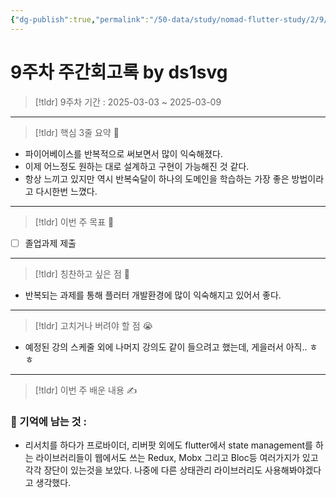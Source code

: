 ```yaml
---
{"dg-publish":true,"permalink":"/50-data/study/nomad-flutter-study/2/9/"}
---
```


# 9주차 주간회고록 by ds1svg

> [!tldr] 9주차
> 기간 : 2025-03-03 ~ 2025-03-09

---

> [!tldr]  핵심 3줄 요약 💖
- 파이어베이스를 반복적으로 써보면서 많이 익숙해졌다.
- 이제 어느정도 원하는 대로 설계하고 구현이 가능해진 것 같다. 
- 항상 느끼고 있지만 역시 반복숙달이 하나의 도메인을 학습하는 가장 좋은 방법이라고 다시한번 느꼈다.

---

> [!tldr]  이번 주 목표 🎯
- [ ] 졸업과제 제출

---

> [!tldr] 칭찬하고 싶은 점 👏
- 반복되는 과제를 통해 플러터 개발환경에 많이 익숙해지고 있어서 좋다.

---

> [!tldr] 고치거나 버려야 할 점 😭
- 예정된 강의 스케줄 외에 나머지 강의도 같이 들으려고 했는데, 게을러서 아직.. ㅎㅎ

---

> [!tldr]  이번 주 배운 내용 ✍️

### 🤩 기억에 남는 것 :
- 리서치를 하다가 프로바이더, 리버팟 외에도 flutter에서 state management를 하는 라이브러리들이 웹에서도 쓰는 Redux, Mobx 그리고 Bloc등 여러가지가 있고 각각 장단이 있는것을 보았다. 나중에 다른 상태관리 라이브러리도 사용해봐야겠다고 생각했다.
